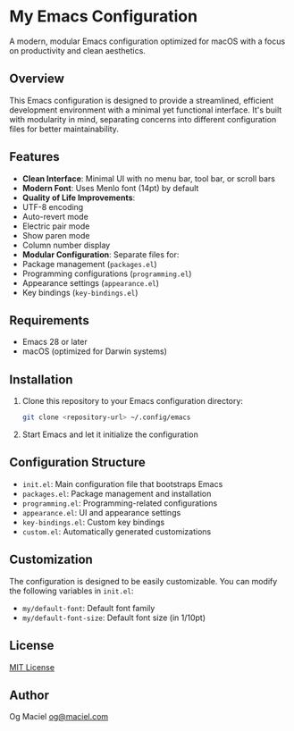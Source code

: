 # My Emacs Configuration

A modern, modular Emacs configuration optimized for macOS with a focus on productivity and clean aesthetics.

## Overview

This Emacs configuration is designed to provide a streamlined, efficient development environment with a minimal yet functional interface. It's built with modularity in mind, separating concerns into different configuration files for better maintainability.

## Features

- **Clean Interface**: Minimal UI with no menu bar, tool bar, or scroll bars
- **Modern Font**: Uses Menlo font (14pt) by default
- **Quality of Life Improvements**:
- UTF-8 encoding
- Auto-revert mode
- Electric pair mode
- Show paren mode
- Column number display
- **Modular Configuration**: Separate files for:
- Package management (`packages.el`)
- Programming configurations (`programming.el`)
- Appearance settings (`appearance.el`)
- Key bindings (`key-bindings.el`)

## Requirements

- Emacs 28 or later
- macOS (optimized for Darwin systems)

## Installation

1. Clone this repository to your Emacs configuration directory:
   ```bash
   git clone <repository-url> ~/.config/emacs
   ```

2. Start Emacs and let it initialize the configuration

## Configuration Structure

- `init.el`: Main configuration file that bootstraps Emacs
- `packages.el`: Package management and installation
- `programming.el`: Programming-related configurations
- `appearance.el`: UI and appearance settings
- `key-bindings.el`: Custom key bindings
- `custom.el`: Automatically generated customizations

## Customization

The configuration is designed to be easily customizable. You can modify the following variables in `init.el`:

- `my/default-font`: Default font family
- `my/default-font-size`: Default font size (in 1/10pt)

## License

[MIT License](https://github.com/omaciel/emacs/blob/main/LICENSE)

## Author

Og Maciel <og@maciel.com> 
